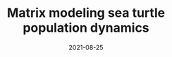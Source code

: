 ---
title: "Matrix modeling sea turtle population dynamics"
collection: posts
type: "Poster"
permalink: 
venue: ""
date: 2021-08-25
---
